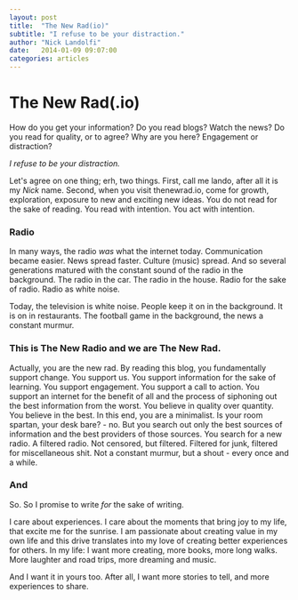 ```yaml
---
layout: post
title:  "The New Rad(io)"
subtitle: "I refuse to be your distraction."
author: "Nick Landolfi"
date:   2014-01-09 09:07:00
categories: articles
---
```


# The New Rad(.io)

How do you get your information? Do you read blogs? Watch the news? Do you read for quality, or to agree? Why are you here? Engagement or distraction?

*I refuse to be your distraction.*

Let's agree on one thing; erh, two things. First, call me lando, after all it is my *Nick* name. Second, when you visit thenewrad.io, come for growth, exploration, exposure to new and exciting new ideas. You do not read for the sake of reading. You read with intention. You act with intention. 

### Radio

In many ways, the radio _was_ what the internet today. Communication became easier. News spread faster. Culture (music) spread. And so several generations matured with the constant sound of the radio in the background. The radio in the car. The radio in the house. Radio for the sake of radio. Radio as white noise. 

Today, the television is white noise. People keep it on in the background. It is on in restaurants. The football game in the background, the news a constant murmur. 

### This is The New Radio and we are The New Rad.

Actually, you are the new rad. By reading this blog, you fundamentally support change. You support us. You support information for the sake of learning. You support engagement. You support a call to action. You support an internet for the benefit of all and the process of siphoning out the best information from the worst. You believe in quality over quantity. You believe in the best. In this end, you are a minimalist. Is your room spartan, your desk bare? - no. But you search out only the best sources of information and the best providers of those sources. You search for a new radio. A filtered radio. Not censored, but filtered. Filtered for junk, filtered for miscellaneous shit. Not a constant murmur, but a shout - every once and a while. 

### And

So. So I promise to write _for_ the sake of writing.

I care about experiences. I care about the moments that bring joy to my life, that excite me for the sunrise. I am passionate about creating value in my own life and this drive translates into my love of creating better experiences for others.
In my life: I want more creating, more books, more long walks. More laughter and road trips, more dreaming and music. 

And I want it in yours too. After all, I want more stories to tell, and more experiences to share.

